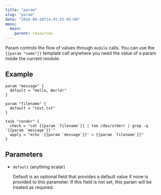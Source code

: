 ```yaml
---
title: "param"
slug: "param"
date: "2016-09-20T14:45:55-05:00"
menu:
  main:
    parent: resources
---
```



Param controls the flow of values through `module` calls. You can use the
`{{param "name"}}` template call anywhere you need the value of a param
inside the current module.


## Example

```hcl
param "message" {
  default = "Hello, World!"
}

param "filename" {
  default = "test.txt"
}

task "render" {
  check = "cat {{param `filename`}} | tee /dev/stderr | grep -q '{{param `message`}}'"
  apply = "echo '{{param `message`}}' > {{param `filename`}}"
}

```


## Parameters

- `default` (anything scalar)

  Default is an optional field that provides a default value if none is
provided to this parameter. If this field is not set, this param will be
treated as required.


